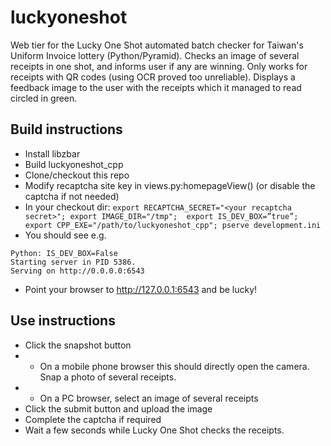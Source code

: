 # luckyoneshot
Web tier for the Lucky One Shot automated batch checker for Taiwan's Uniform Invoice lottery (Python/Pyramid).
Checks an image of several receipts in one shot, and informs user if any are winning.
Only works for receipts with QR codes (using OCR proved too unreliable).
Displays a feedback image to the user with the receipts which it managed to read circled in green.

## Build instructions

* Install libzbar
* Build luckyoneshot_cpp
* Clone/checkout this repo
* Modify recaptcha site key in views.py:homepageView() (or disable the captcha if not needed)
* In your checkout dir: `export RECAPTCHA_SECRET="<your recaptcha secret>"; export IMAGE_DIR="/tmp"; 
export IS_DEV_BOX=”true”;
export CPP_EXE="/path/to/luckyoneshot_cpp"; pserve development.ini`
* You should see e.g.

```
Python: IS_DEV_BOX=False
Starting server in PID 5386.
Serving on http://0.0.0.0:6543
```

* Point your browser to http://127.0.0.1:6543 and be lucky!

## Use instructions
* Click the snapshot button
* * On a mobile phone browser this should directly open the camera. Snap a photo of several receipts.
* * On a PC browser, select an image of several receipts
* Click the submit button and upload the image
* Complete the captcha if required
* Wait a few seconds while Lucky One Shot checks the receipts.

